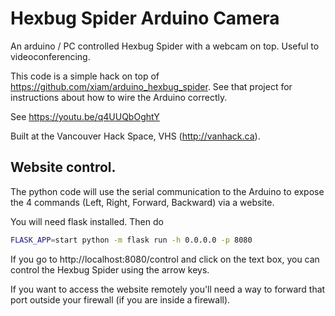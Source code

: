 # Hexbug Spider Arduino Camera

An arduino / PC controlled Hexbug Spider with a webcam on top. Useful
to videoconferencing.

This code is a simple hack on top of
https://github.com/xiam/arduino_hexbug_spider.  See that project for
instructions about how to wire the Arduino correctly.

See https://youtu.be/q4UUQbOghtY

Built at the Vancouver Hack Space, VHS (http://vanhack.ca).

## Website control.

The python code will use the serial communication to the Arduino to
expose the 4 commands (Left, Right, Forward, Backward) via a website.

You will need flask installed. Then do

```bash
FLASK_APP=start python -m flask run -h 0.0.0.0 -p 8080
```

If you go to http://localhost:8080/control and click on the text box,
you can control the Hexbug Spider using the arrow keys.

If you want to access the website remotely you'll need a way to
forward that port outside your firewall (if you are inside a
firewall).


